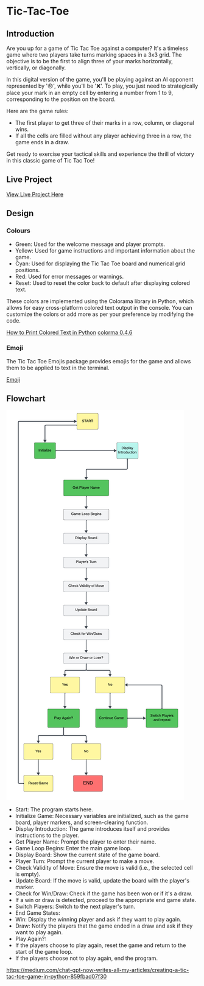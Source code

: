 # Tic-Tac-Toe

## Introduction ##

Are you up for a game of Tic Tac Toe against a computer? It's a timeless game where two players take turns marking spaces in a 3x3 grid. The objective is to be the first to align three of your marks horizontally, vertically, or diagonally.

In this digital version of the game, you'll be playing against an AI opponent represented by '😠', while you'll be '❌'. To play, you just need to strategically place your mark in an empty cell by entering a number from 1 to 9, corresponding to the position on the board.

Here are the game rules:

- The first player to get three of their marks in a row, column, or diagonal wins.
- If all the cells are filled without any player achieving three in a row, the game ends in a draw.

Get ready to exercise your tactical skills and experience the thrill of victory in this classic game of Tic Tac Toe!

## Live Project ##

[View Live Project Here]()

## Design ##

### Colours ###

- Green: Used for the welcome message and player prompts.
- Yellow: Used for game instructions and important information about the game.
- Cyan: Used for displaying the Tic Tac Toe board and numerical grid positions.
- Red: Used for error messages or warnings.
- Reset: Used to reset the color back to default after displaying colored text.

These colors are implemented using the Colorama library in Python, which allows for easy cross-platform colored text output in the console. You can customize the colors or add more as per your preference by modifying the code.

[How to Print Colored Text in Python](https://www.youtube.com/watch?v=u51Zjlnui4Y)
[colorma 0.4.6](https://pypi.org/project/colorama/)

### Emoji ###

The Tic Tac Toe Emojis package provides emojis for the game and allows them to be applied to text in the terminal.

[Emoji](https://emojidb.org/tic-tac-toe-emojis)

## Flowchart ##

![alt text](documents/flowchart/chart.png)

- Start: The program starts here.
- Initialize Game: Necessary variables are initialized, such as the game board, player markers, and screen-clearing function.
- Display Introduction: The game introduces itself and provides instructions to the player.
- Get Player Name: Prompt the player to enter their name.
- Game Loop Begins: Enter the main game loop.
- Display Board: Show the current state of the game board.
- Player Turn: Prompt the current player to make a move.
- Check Validity of Move: Ensure the move is valid (i.e., the selected cell is empty).
- Update Board: If the move is valid, update the board with the player's marker.
- Check for Win/Draw: Check if the game has been won or if it's a draw.
- If a win or draw is detected, proceed to the appropriate end game state.
- Switch Players: Switch to the next player's turn.
- End Game States:
- Win: Display the winning player and ask if they want to play again.
- Draw: Notify the players that the game ended in a draw and ask if they want to play again.
- Play Again?:
- If the players choose to play again, reset the game and return to the start of the game loop.
- If the players choose not to play again, end the program.



https://medium.com/chat-gpt-now-writes-all-my-articles/creating-a-tic-tac-toe-game-in-python-859fbad07f30
